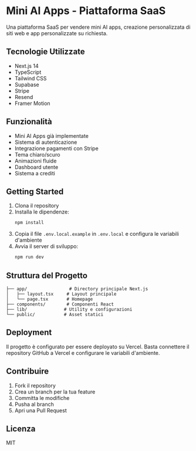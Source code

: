 # Mini AI Apps - Piattaforma SaaS

Una piattaforma SaaS per vendere mini AI apps, creazione personalizzata di siti web e app personalizzate su richiesta.

## Tecnologie Utilizzate

- Next.js 14
- TypeScript
- Tailwind CSS
- Supabase
- Stripe
- Resend
- Framer Motion

## Funzionalità

- Mini AI Apps già implementate
- Sistema di autenticazione
- Integrazione pagamenti con Stripe
- Tema chiaro/scuro
- Animazioni fluide
- Dashboard utente
- Sistema a crediti

## Getting Started

1. Clona il repository
2. Installa le dipendenze:
   ```bash
   npm install
   ```
3. Copia il file `.env.local.example` in `.env.local` e configura le variabili d'ambiente
4. Avvia il server di sviluppo:
   ```bash
   npm run dev
   ```

## Struttura del Progetto

```
├── app/                # Directory principale Next.js
│   ├── layout.tsx     # Layout principale
│   └── page.tsx       # Homepage
├── components/        # Componenti React
├── lib/              # Utility e configurazioni
└── public/           # Asset statici
```

## Deployment

Il progetto è configurato per essere deployato su Vercel. Basta connettere il repository GitHub a Vercel e configurare le variabili d'ambiente.

## Contribuire

1. Fork il repository
2. Crea un branch per la tua feature
3. Committa le modifiche
4. Pusha al branch
5. Apri una Pull Request

## Licenza

MIT 